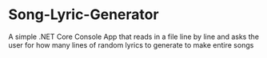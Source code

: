# Song-Lyric-Generator
A simple .NET Core Console App that reads in a file line by line and asks the user for how many lines of random lyrics to generate to make entire songs
